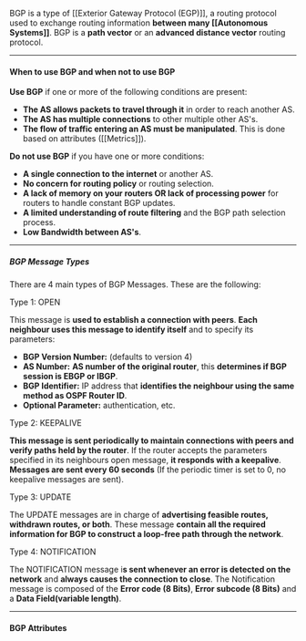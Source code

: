 BGP is a type of [[Exterior Gateway Protocol (EGP)]], a routing protocol used to exchange routing information **between many [[Autonomous Systems]]**. BGP is a **path vector** or an **advanced distance vector** routing protocol.

---
#### **When to use BGP and when not to use BGP**

**Use BGP** if one or more of the following conditions are present:

- **The AS allows packets to travel through it** in order to reach another AS.
- **The AS has multiple connections** to other multiple other AS's.
- **The flow of traffic entering an AS must be manipulated**. This is done based on attributes ([[Metrics]]).

**Do not use BGP** if you have one or more conditions:

- **A single connection to the internet** or another AS.
- **No concern for routing policy** or routing selection.
- **A lack of memory on your routers OR lack of processing power** for routers to handle constant BGP updates.
- **A limited understanding of route filtering** and the BGP path selection process.
- **Low Bandwidth between AS's**.

---
##### BGP Message Types
There are 4 main types of BGP Messages. These are the following:

Type 1: OPEN

This message is **used to establish a connection with peers**. **Each neighbour uses this message to identify itself** and to specify its parameters:

- **BGP Version Number:** (defaults to version 4)
- **AS Number:** **AS number of the original router**, this **determines if BGP session is EBGP or IBGP**.
- **BGP Identifier:** IP address that **identifies the neighbour using the same method as OSPF Router ID**.
- **Optional Parameter:** authentication, etc.


Type 2: KEEPALIVE

**This message is sent periodically to maintain connections with peers and verify paths held by the router**. If the router accepts the parameters specified in its neighbours open message, **it responds with a keepalive**. **Messages are sent every 60 seconds** (If the periodic timer is set to 0, no keepalive messages are sent).

Type 3: UPDATE

The UPDATE messages are in charge of **advertising feasible routes, withdrawn routes, or both**. These message **contain all the required information for BGP to construct a loop-free path through the network**.

Type 4: NOTIFICATION

The NOTIFICATION message i**s sent whenever an error is detected on the network** and **always causes the connection to close**. The Notification message is composed of the **Error code (8 Bits)**, **Error subcode (8 Bits)** and a **Data Field(variable length)**.

---
#### **BGP Attributes**





